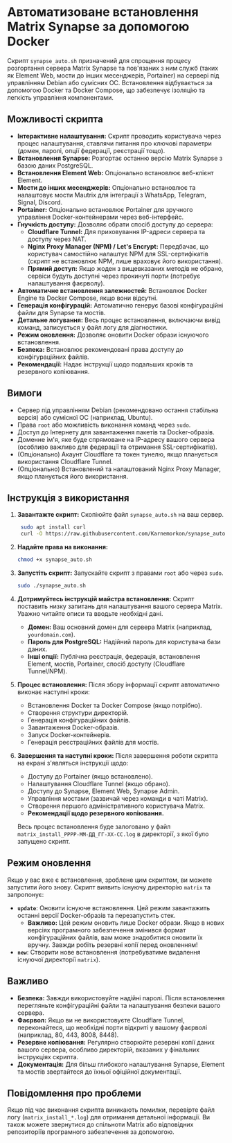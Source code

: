 # Автоматизоване встановлення Matrix Synapse за допомогою Docker

Скрипт `synapse_auto.sh` призначений для спрощення процесу розгортання сервера Matrix Synapse та пов'язаних з ним служб (таких як Element Web, мости до інших месенджерів, Portainer) на сервері під управлінням Debian або сумісних ОС. Встановлення відбувається за допомогою Docker та Docker Compose, що забезпечує ізоляцію та легкість управління компонентами.

## Можливості скрипта

*   **Інтерактивне налаштування:** Скрипт проводить користувача через процес налаштування, ставлячи питання про ключові параметри (домен, паролі, опції федерації, реєстрації тощо).
*   **Встановлення Synapse:** Розгортає останню версію Matrix Synapse з базою даних PostgreSQL.
*   **Встановлення Element Web:** Опціонально встановлює веб-клієнт Element.
*   **Мости до інших месенджерів:** Опціонально встановлює та налаштовує мости Mautrix для інтеграції з WhatsApp, Telegram, Signal, Discord.
*   **Portainer:** Опціонально встановлює Portainer для зручного управління Docker-контейнерами через веб-інтерфейс.
*   **Гнучкість доступу:** Дозволяє обрати спосіб доступу до сервера:
    *   **Cloudflare Tunnel:** Для приховування IP-адреси сервера та доступу через NAT.
    *   **Nginx Proxy Manager (NPM) / Let's Encrypt:** Передбачає, що користувач самостійно налаштує NPM для SSL-сертифікатів (скрипт не встановлює NPM, лише враховує його використання).
    *   **Прямий доступ:** Якщо жоден з вищевказаних методів не обрано, сервіси будуть доступні через прокинуті порти (потребує налаштування фаєрволу).
*   **Автоматичне встановлення залежностей:** Встановлює Docker Engine та Docker Compose, якщо вони відсутні.
*   **Генерація конфігурацій:** Автоматично генерує базові конфігураційні файли для Synapse та мостів.
*   **Детальне логування:** Весь процес встановлення, включаючи вивід команд, записується у файл логу для діагностики.
*   **Режим оновлення:** Дозволяє оновити Docker образи існуючого встановлення.
*   **Безпека:** Встановлює рекомендовані права доступу до конфігураційних файлів.
*   **Рекомендації:** Надає інструкції щодо подальших кроків та резервного копіювання.

## Вимоги

*   Сервер під управлінням Debian (рекомендовано остання стабільна версія) або сумісної ОС (наприклад, Ubuntu).
*   Права `root` або можливість виконання команд через `sudo`.
*   Доступ до Інтернету для завантаження пакетів та Docker-образів.
*   Доменне ім'я, яке буде спрямоване на IP-адресу вашого сервера (особливо важливо для федерації та отримання SSL-сертифікатів).
*   (Опціонально) Акаунт Cloudflare та токен тунелю, якщо планується використання Cloudflare Tunnel.
*   (Опціонально) Встановлений та налаштований Nginx Proxy Manager, якщо планується його використання.



## Інструкція з використання

1.  **Завантажте скрипт:**
    Скопіюйте файл `synapse_auto.sh` на ваш сервер.

    ```bash
     sudo apt install curl
     curl -O https://raw.githubusercontent.com/Karnemorkon/synapse_auto/refs/heads/main/synapse_auto.sh
    ```

2.  **Надайте права на виконання:**
    ```bash
    chmod +x synapse_auto.sh
    ```

3.  **Запустіть скрипт:**
    Запускайте скрипт з правами `root` або через `sudo`.
    ```bash
    sudo ./synapse_auto.sh
    ```

4.  **Дотримуйтесь інструкцій майстра встановлення:**
    Скрипт поставить низку запитань для налаштування вашого сервера Matrix. Уважно читайте описи та вводьте необхідні дані.
    *   **Домен:** Ваш основний домен для сервера Matrix (наприклад, `yourdomain.com`).
    *   **Пароль для PostgreSQL:** Надійний пароль для користувача бази даних.
    *   **Інші опції:** Публічна реєстрація, федерація, встановлення Element, мостів, Portainer, спосіб доступу (Cloudflare Tunnel/NPM).

5.  **Процес встановлення:**
    Після збору інформації скрипт автоматично виконає наступні кроки:
    *   Встановлення Docker та Docker Compose (якщо потрібно).
    *   Створення структури директорій.
    *   Генерація конфігураційних файлів.
    *   Завантаження Docker-образів.
    *   Запуск Docker-контейнерів.
    *   Генерація реєстраційних файлів для мостів.

6.  **Завершення та наступні кроки:**
    Після завершення роботи скрипта на екрані з'являться інструкції щодо:
    *   Доступу до Portainer (якщо встановлено).
    *   Налаштування Cloudflare Tunnel (якщо обрано).
    *   Доступу до Synapse, Element Web, Synapse Admin.
    *   Управління мостами (зазвичай через команди в чаті Matrix).
    *   Створення першого адміністративного користувача Matrix.
    *   **Рекомендації щодо резервного копіювання.**

    Весь процес встановлення буде залоговано у файл `matrix_install_РРРР-ММ-ДД_ГГ-ХХ-СС.log` в директорії, з якої було запущено скрипт.

## Режим оновлення

Якщо у вас вже є встановлення, зроблене цим скриптом, ви можете запустити його знову. Скрипт виявить існуючу директорію `matrix` та запропонує:
*   **`update`**: Оновити існуюче встановлення. Цей режим завантажить останні версії Docker-образів та перезапустить стек.
    *   **Важливо:** Цей режим оновить лише Docker образи. Якщо в нових версіях програмного забезпечення змінився формат конфігураційних файлів, вам може знадобитися оновити їх вручну. Завжди робіть резервні копії перед оновленням!
*   **`new`**: Створити нове встановлення (потребуватиме видалення існуючої директорії `matrix`).

## Важливо

*   **Безпека:** Завжди використовуйте надійні паролі. Після встановлення перегляньте конфігураційні файли та налаштування безпеки вашого сервера.
*   **Фаєрвол:** Якщо ви не використовуєте Cloudflare Tunnel, переконайтеся, що необхідні порти відкриті у вашому фаєрволі (наприклад, 80, 443, 8008, 8448).
*   **Резервне копіювання:** Регулярно створюйте резервні копії даних вашого сервера, особливо директорій, вказаних у фінальних інструкціях скрипта.
*   **Документація:** Для більш глибокого налаштування Synapse, Element та мостів звертайтеся до їхньої офіційної документації.

## Повідомлення про проблеми

Якщо під час виконання скрипта виникають помилки, перевірте файл логу (`matrix_install_*.log`) для отримання детальної інформації. Ви також можете звернутися до спільноти Matrix або відповідних репозиторіїв програмного забезпечення за допомогою.
